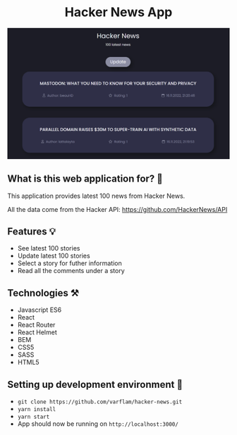 <h1 align="center">Hacker News App</h1>

![App screenshot](./src/assets/readme/readme.png)

## What is this web application for? 🚀

This application provides latest 100 news from Hacker News.

All the data come from the Hacker API: https://github.com/HackerNews/API

## Features 💡

- See latest 100 stories
- Update latest 100 stories
- Select a story for futher information
- Read all the comments under a story

## Technologies ⚒

- Javascript ES6
- React
- React Router
- React Helmet
- BEM
- CSS5
- SASS
- HTML5

## Setting up development environment 📍

- `git clone https://github.com/varflam/hacker-news.git`
- `yarn install`
- `yarn start`
- App should now be running on `http://localhost:3000/`
